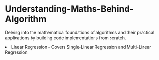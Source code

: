 # Understanding-Maths-Behind-Algorithm
Delving into the mathematical foundations of algorithms and their practical applications by building code implementations from scratch. 

<li> Linear Regression - Covers Single-Linear Regression and Multi-Linear Regression </li>

